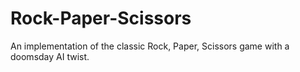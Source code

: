# Rock-Paper-Scissors

An implementation of the classic Rock, Paper, Scissors game with a doomsday AI twist.
